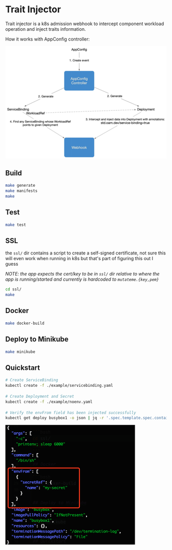 # Trait Injector

Trait injector is a k8s admission webhook to intercept component workload operation and inject traits information.

How it works with AppConfig controller:

![alt text](./doc/img/appconfig-interact.jpg)

## Build

```bash
make generate
make manifests
make
```

## Test

```bash
make test
```

## SSL

the `ssl/` dir contains a script to create a self-signed certificate, not sure this will even work when running in k8s but that's part of figuring this out I guess

_NOTE: the app expects the cert/key to be in `ssl/` dir relative to where the app is running/started and currently is hardcoded to `mutateme.{key,pem}`_

```bash
cd ssl/ 
make 
```

## Docker

```bash
make docker-build
```

## Deploy to Minikube

```bash
make minikube
```

## Quickstart

```bash
# Create ServiceBinding
kubectl create -f ./example/servicebinding.yaml

# Create Deployment and Secret
kubectl create -f ./example/noenv.yaml

# Verify the envFrom field has been injected successfully
kubectl get deploy busybox1 -o json | jq -r '.spec.template.spec.containers[0]'
```
![alt text](./doc/img/envFrom.png)
